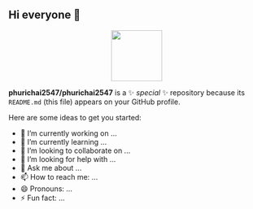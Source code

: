 ## Hi everyone 👋

<div id="header" align="center">
  <img src="[C:/Users/pawat/Downloads/Grey%20and%20White%20Minimalist%20Fashion%20Designer%20Resume.svg](https://github.com/phurichai2547/phurichai2547/blob/main/Grey%20and%20White%20Minimalist%20Fashion%20Designer%20Resume.zip)" width="100"/>
</div>



**phurichai2547/phurichai2547** is a ✨ _special_ ✨ repository because its `README.md` (this file) appears on your GitHub profile.

Here are some ideas to get you started:

- 🔭 I’m currently working on ...
- 🌱 I’m currently learning ...
- 👯 I’m looking to collaborate on ...
- 🤔 I’m looking for help with ...
- 💬 Ask me about ...
- 📫 How to reach me: ...
- 😄 Pronouns: ...
- ⚡ Fun fact: ...

